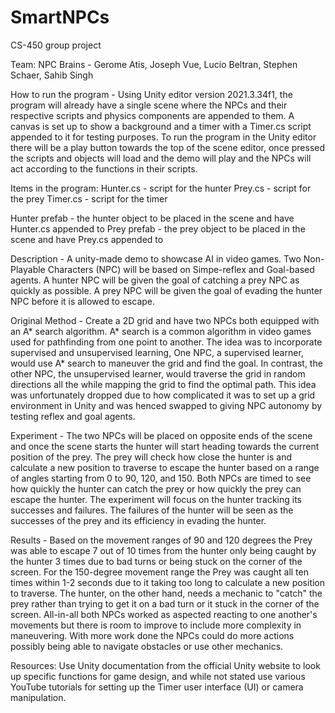 # SmartNPCs
CS-450 group project

Team: NPC Brains - Gerome Atis, Joseph Vue, Lucio Beltran, Stephen Schaer, Sahib Singh

How to run the program - Using Unity editor version 2021.3.34f1, the program will already have a single scene where the NPCs and their respective scripts and physics components are appended to them. A canvas is set up to show a background and a timer with a Timer.cs script appended to it for testing purposes. To run the program in the Unity editor there will be a play button towards the top of the scene editor, once pressed the scripts and objects will load and the demo will play and the NPCs will act according to the functions in their scripts.

Items in the program: 
Hunter.cs - script for the hunter
Prey.cs - script for the prey
Timer.cs - script for the timer

Hunter prefab - the hunter object to be placed in the scene and have Hunter.cs appended to
Prey prefab - the prey object to be placed in the scene and have Prey.cs appended to

Description - A unity-made demo to showcase AI in video games. Two Non-Playable Characters (NPC) will be based on Simpe-reflex and Goal-based agents. A hunter NPC will be given the goal of catching a prey NPC as quickly as possible. A prey NPC will be given the goal of evading the hunter NPC before it is allowed to escape.

Original Method - Create a 2D grid and have two NPCs both equipped with an A* search algorithm. A* search is a common algorithm in video games used for pathfinding from one point to another. The idea was to incorporate supervised and unsupervised learning, One NPC, a supervised learner, would use A* search to maneuver the grid and find the goal. In contrast, the other NPC, the unsupervised learner, would traverse the grid in random directions all the while mapping the grid to find the optimal path. This idea was unfortunately dropped due to how complicated it was to set up a grid environment in Unity and was henced swapped to giving NPC autonomy by testing reflex and goal agents.

Experiment - The two NPCs will be placed on opposite ends of the scene and once the scene starts the hunter will start heading towards the current position of the prey. The prey will check how close the hunter is and calculate a new position to traverse to escape the hunter based on a range of angles starting from 0 to 90, 120, and 150. Both NPCs are timed to see how quickly the hunter can catch the prey or how quickly the prey can escape the hunter. The experiment will focus on the hunter tracking its successes and failures. The failures of the hunter will be seen as the successes of the prey and its efficiency in evading the hunter.

Results - Based on the movement ranges of 90 and 120 degrees the Prey was able to escape 7 out of 10 times from the hunter only being caught by the hunter 3 times due to bad turns or being stuck on the corner of the screen. For the 150-degree movement range the Prey was caught all ten times within 1-2 seconds due to it taking too long to calculate a new position to traverse. The hunter, on the other hand, needs a mechanic to "catch" the prey rather than trying to get it on a bad turn or it stuck in the corner of the screen. All-in-all both NPCs worked as aspected reacting to one another's movements but there is room to improve to include more complexity in maneuvering. With more work done the NPCs could do more actions possibly being able to navigate obstacles or use other mechanics.

Resources: Use Unity documentation from the official Unity website to look up specific functions for game design, and while not stated use various YouTube tutorials for setting up the Timer user interface (UI) or camera manipulation.